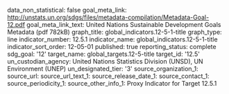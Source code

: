 data_non_statistical: false
goal_meta_link: http://unstats.un.org/sdgs/files/metadata-compilation/Metadata-Goal-12.pdf
goal_meta_link_text: United Nations Sustainable Development Goals Metadata (pdf 782kB)
graph_title: global_indicators.12-5-1-title
graph_type: line
indicator_number: 12.5.1
indicator_name: global_indicators.12-5-1-title
indicator_sort_order: 12-05-01
published: true
reporting_status: complete
sdg_goal: '12'
target_name: global_targets.12-5-title
target_id: '12.5'
un_custodian_agency: United Nations Statistics Division (UNSD), UN Environment (UNEP)
un_designated_tier: '3'
source_organization_1: 
source_url: 
source_url_text_1: 
source_release_date_1: 
source_contact_1: 
source_periodicity_1: 
source_other_info_1: Proxy Indicator for Target 12.5.1
